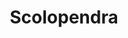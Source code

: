 ---
title: Scolopendra
thumb: scolopendra_thumb.png
taxonomy: /skolopender/taxonomie/scolopendra
---
